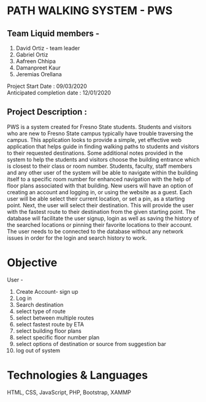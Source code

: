 # PATH WALKING SYSTEM - PWS

## Team Liquid members - 
1. David Ortiz - team leader
2. Gabriel Ortiz
3. Aafreen Chhipa
4. Damanpreet Kaur
5. Jeremias Orellana 

Project Start Date :  09/03/2020  
Anticipated completion date : 12/01/2020

## Project Description : 
PWS is a system created for Fresno State students. Students and visitors who are new to
Fresno State campus typically have trouble traversing the campus. This application
looks to provide a simple, yet effective web application that helps guide in finding
walking paths to students and visitors to their requested destinations. Some additional 
notes provided in the system to help the students and visitors choose the
building entrance which is closest to their class or room number. Students, faculty, staff
members and any other user of the system will be able to navigate within the building
itself to a specific room number for enhanced navigation with the help of floor plans
associated with that building.
New users will have an option of creating an account and logging in, or using the website
as a guest. Each user will be able select their current location, or set a pin, as a starting
point. Next, the user will select their destination. This will provide the user with the
fastest route to their destination from the given starting point. The database will
facilitate the user signup, login as well as saving the history of the searched locations or
pinning their favorite locations to their account. The user needs to be connected to the
database without any network issues in order for the login and search history to work.

# Objective
User - 
1. Create Account- sign up
2. Log in
3. Search destination 
4. select type of route
5. select between multiple routes
6. select fastest route by ETA
7. select building floor plans
8. select specific floor number plan
9. select options of destination or source from suggestion bar
10. log out of system

# Technologies & Languages 
HTML, CSS, JavaScript, PHP, Bootstrap, XAMMP
